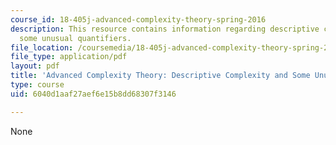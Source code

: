 ```yaml
---
course_id: 18-405j-advanced-complexity-theory-spring-2016
description: This resource contains information regarding descriptive complexity and
  some unusual quantifiers.
file_location: /coursemedia/18-405j-advanced-complexity-theory-spring-2016/6040d1aaf27aef6e15b8dd68307f3146_MIT18_405JS16_Quantifiers.pdf
file_type: application/pdf
layout: pdf
title: 'Advanced Complexity Theory: Descriptive Complexity and Some Unusual Quantifiers'
type: course
uid: 6040d1aaf27aef6e15b8dd68307f3146

---
```

None